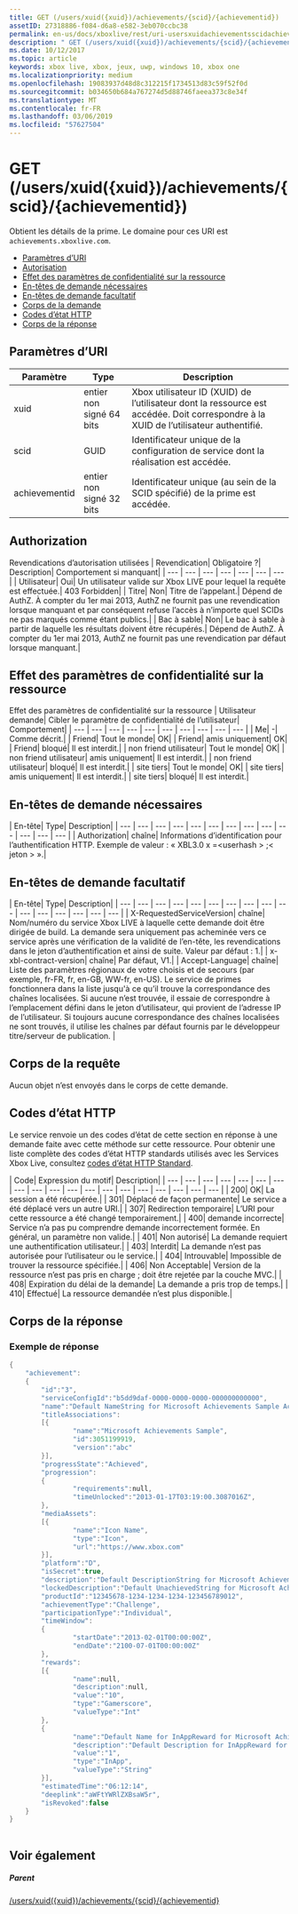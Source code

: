```yaml
---
title: GET (/users/xuid({xuid})/achievements/{scid}/{achievementid})
assetID: 27318886-f084-d6a8-e582-3eb070ccbc38
permalink: en-us/docs/xboxlive/rest/uri-usersxuidachievementsscidachievementidget.html
description: " GET (/users/xuid({xuid})/achievements/{scid}/{achievementid})"
ms.date: 10/12/2017
ms.topic: article
keywords: xbox live, xbox, jeux, uwp, windows 10, xbox one
ms.localizationpriority: medium
ms.openlocfilehash: 19083937d48d8c312215f1734513d83c59f52f0d
ms.sourcegitcommit: b034650b684a767274d5d88746faeea373c8e34f
ms.translationtype: MT
ms.contentlocale: fr-FR
ms.lasthandoff: 03/06/2019
ms.locfileid: "57627504"
---
```

# <a name="get-usersxuidxuidachievementsscidachievementid"></a>GET (/users/xuid({xuid})/achievements/{scid}/{achievementid})
Obtient les détails de la prime. Le domaine pour ces URI est `achievements.xboxlive.com`.
 
  * [Paramètres d’URI](#ID4EV)
  * [Autorisation](#ID4EAB)
  * [Effet des paramètres de confidentialité sur la ressource](#ID4E4C)
  * [En-têtes de demande nécessaires](#ID4EPG)
  * [En-têtes de demande facultatif](#ID4EPH)
  * [Corps de la demande](#ID4ECBAC)
  * [Codes d’état HTTP](#ID4ENBAC)
  * [Corps de la réponse](#ID4EBGAC)
 
<a id="ID4EV"></a>

 
## <a name="uri-parameters"></a>Paramètres d’URI
 
| Paramètre| Type| Description| 
| --- | --- | --- | 
| xuid| entier non signé 64 bits| Xbox utilisateur ID (XUID) de l’utilisateur dont la ressource est accédée. Doit correspondre à la XUID de l’utilisateur authentifié.| 
| scid| GUID| Identificateur unique de la configuration de service dont la réalisation est accédée.| 
| achievementid| entier non signé 32 bits| Identificateur unique (au sein de la SCID spécifié) de la prime est accédée.| 
  
<a id="ID4EAB"></a>

 
## <a name="authorization"></a>Authorization
 
Revendications d’autorisation utilisées | Revendication| Obligatoire ?| Description| Comportement si manquant| 
| --- | --- | --- | --- | --- | --- | --- | 
| Utilisateur| Oui| Un utilisateur valide sur Xbox LIVE pour lequel la requête est effectuée.| 403 Forbidden| 
| Titre| Non| Titre de l’appelant.| Dépend de AuthZ. À compter du 1er mai 2013, AuthZ ne fournit pas une revendication lorsque manquant et par conséquent refuse l’accès à n’importe quel SCIDs ne pas marqués comme étant publics.| 
| Bac à sable| Non| Le bac à sable à partir de laquelle les résultats doivent être récupérés.| Dépend de AuthZ. À compter du 1er mai 2013, AuthZ ne fournit pas une revendication par défaut lorsque manquant.| 
  
<a id="ID4E4C"></a>

 
## <a name="effect-of-privacy-settings-on-resource"></a>Effet des paramètres de confidentialité sur la ressource
 
Effet des paramètres de confidentialité sur la ressource | Utilisateur demande| Cibler le paramètre de confidentialité de l’utilisateur| Comportement| 
| --- | --- | --- | --- | --- | --- | --- | --- | --- | --- | 
| Me| -| Comme décrit.| 
| Friend| Tout le monde| OK| 
| Friend| amis uniquement| OK| 
| Friend| bloqué| Il est interdit.| 
| non friend utilisateur| Tout le monde| OK| 
| non friend utilisateur| amis uniquement| Il est interdit.| 
| non friend utilisateur| bloqué| Il est interdit.| 
| site tiers| Tout le monde| OK| 
| site tiers| amis uniquement| Il est interdit.| 
| site tiers| bloqué| Il est interdit.| 
  
<a id="ID4EPG"></a>

 
## <a name="required-request-headers"></a>En-têtes de demande nécessaires
 
| En-tête| Type| Description| 
| --- | --- | --- | --- | --- | --- | --- | --- | --- | --- | --- | --- | --- | 
| Authorization| chaîne| Informations d’identification pour l’authentification HTTP. Exemple de valeur : « XBL3.0 x =&lt;userhash > ;&lt; jeton > ».| 
  
<a id="ID4EPH"></a>

 
## <a name="optional-request-headers"></a>En-têtes de demande facultatif
 
| En-tête| Type| Description| 
| --- | --- | --- | --- | --- | --- | --- | --- | --- | --- | --- | --- | --- | --- | --- | --- | 
| X-RequestedServiceVersion| chaîne| Nom/numéro du service Xbox LIVE à laquelle cette demande doit être dirigée de build. La demande sera uniquement pas acheminée vers ce service après une vérification de la validité de l’en-tête, les revendications dans le jeton d’authentification et ainsi de suite. Valeur par défaut : 1.| 
| x-xbl-contract-version| chaîne| Par défaut, V1.| 
| Accept-Language| chaîne| Liste des paramètres régionaux de votre choisis et de secours (par exemple, fr-FR, fr, en-GB, WW-fr, en-US). Le service de primes fonctionnera dans la liste jusqu'à ce qu’il trouve la correspondance des chaînes localisées. Si aucune n’est trouvée, il essaie de correspondre à l’emplacement défini dans le jeton d’utilisateur, qui provient de l’adresse IP de l’utilisateur. Si toujours aucune correspondance des chaînes localisées ne sont trouvés, il utilise les chaînes par défaut fournis par le développeur titre/serveur de publication. | 
  
<a id="ID4ECBAC"></a>

 
## <a name="request-body"></a>Corps de la requête
 
Aucun objet n’est envoyés dans le corps de cette demande.
  
<a id="ID4ENBAC"></a>

 
## <a name="http-status-codes"></a>Codes d’état HTTP
 
Le service renvoie un des codes d’état de cette section en réponse à une demande faite avec cette méthode sur cette ressource. Pour obtenir une liste complète des codes d’état HTTP standards utilisés avec les Services Xbox Live, consultez [codes d’état HTTP Standard](../../additional/httpstatuscodes.md).
 
| Code| Expression du motif| Description| 
| --- | --- | --- | --- | --- | --- | --- | --- | --- | --- | --- | --- | --- | --- | --- | --- | --- | --- | --- | 
| 200| OK| La session a été récupérée.| 
| 301| Déplacé de façon permanente| Le service a été déplacé vers un autre URI.| 
| 307| Redirection temporaire| L’URI pour cette ressource a été changé temporairement.| 
| 400| demande incorrecte| Service n’a pas pu comprendre demande incorrectement formée. En général, un paramètre non valide.| 
| 401| Non autorisé| La demande requiert une authentification utilisateur.| 
| 403| Interdit| La demande n’est pas autorisée pour l’utilisateur ou le service.| 
| 404| Introuvable| Impossible de trouver la ressource spécifiée.| 
| 406| Non Acceptable| Version de la ressource n’est pas pris en charge ; doit être rejetée par la couche MVC.| 
| 408| Expiration du délai de la demande| La demande a pris trop de temps.| 
| 410| Effectué| La ressource demandée n’est plus disponible.| 
  
<a id="ID4EBGAC"></a>

 
## <a name="response-body"></a>Corps de la réponse
 
<a id="ID4EHGAC"></a>

 
### <a name="sample-response"></a>Exemple de réponse
 

```cpp
{
    "achievement":
    {
        "id":"3",
        "serviceConfigId":"b5dd9daf-0000-0000-0000-000000000000",
        "name":"Default NameString for Microsoft Achievements Sample Achievement 3",
        "titleAssociations":
        [{
                "name":"Microsoft Achievements Sample",
                "id":3051199919,
                "version":"abc"
        }],
        "progressState":"Achieved",
        "progression":
        {
                "requirements":null,
                "timeUnlocked":"2013-01-17T03:19:00.3087016Z",
        },
        "mediaAssets":
        [{
                "name":"Icon Name",
                "type":"Icon",
                "url":"https://www.xbox.com"
        }],
        "platform":"D",
        "isSecret":true,
        "description":"Default DescriptionString for Microsoft Achievements Sample Achievement 3",
        "lockedDescription":"Default UnachievedString for Microsoft Achievements Sample Achievement 3",
        "productId":"12345678-1234-1234-1234-123456789012",
        "achievementType":"Challenge",
        "participationType":"Individual",
        "timeWindow":
        {
                "startDate":"2013-02-01T00:00:00Z",
                "endDate":"2100-07-01T00:00:00Z"
        },
        "rewards":
        [{
                "name":null,
                "description":null,
                "value":"10",
                "type":"Gamerscore",
                "valueType":"Int"
        },
        {
                "name":"Default Name for InAppReward for Microsoft Achievements Sample Achievement 3",
                "description":"Default Description for InAppReward for Microsoft Achievements Sample Achievement 3",
                "value":"1",
                "type":"InApp",
                "valueType":"String"
        }],
        "estimatedTime":"06:12:14",
        "deeplink":"aWFtYWRlZXBsaW5r",
        "isRevoked":false
    }
}
         
```

   
<a id="ID4ERGAC"></a>

 
## <a name="see-also"></a>Voir également
 
<a id="ID4ETGAC"></a>

 
##### <a name="parent"></a>Parent 

[/users/xuid({xuid})/achievements/{scid}/{achievementid}](uri-usersxuidachievementsscidachievementid.md)

   